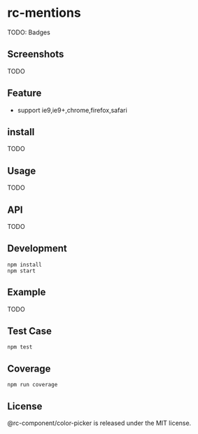 # rc-mentions

TODO: Badges

## Screenshots

TODO

## Feature

- support ie9,ie9+,chrome,firefox,safari

## install

TODO

## Usage

TODO

## API

TODO

## Development

```
npm install
npm start
```

## Example

TODO

## Test Case

```
npm test
```

## Coverage

```
npm run coverage
```

## License

@rc-component/color-picker is released under the MIT license.
